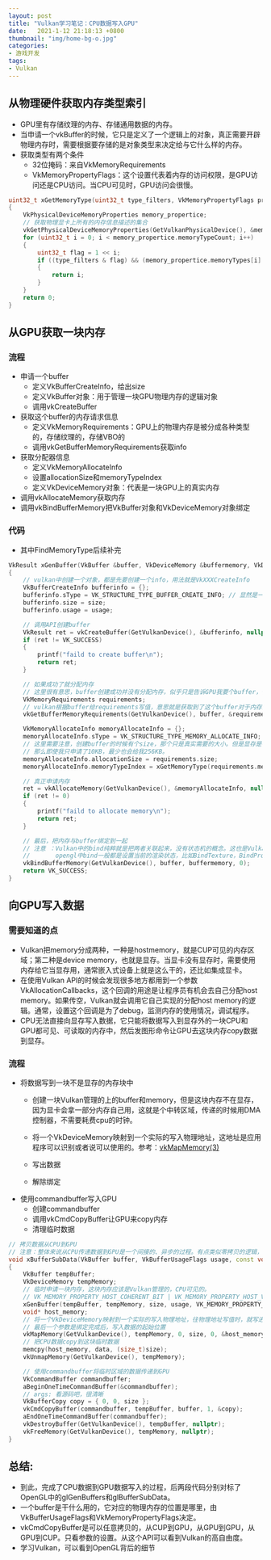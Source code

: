 ```yaml
---
layout: post
title: "Vulkan学习笔记：CPU数据写入GPU"
date:   2021-1-12 21:18:13 +0800
thumbnail: "img/home-bg-o.jpg"
categories:
- 游戏开发
tags:
- Vulkan
---
```


## 从物理硬件获取内存类型索引

- GPU里有存储纹理的内存、存储通用数据的内存。
- 当申请一个vkBuffer的时候，它只是定义了一个逻辑上的对象，真正需要开辟物理内存时，需要根据要存储的是对象类型来决定给与它什么样的内存。
- 获取类型有两个条件
  - 32位掩码：来自VkMemoryRequirements
  - VkMemoryPropertyFlags：这个设置代表着内存的访问权限，是GPU访问还是CPU访问。当CPU可见时，GPU访问会很慢。

<!--more-->

```cpp
uint32_t xGetMemoryType(uint32_t type_filters, VkMemoryPropertyFlags properties)
{
	VkPhysicalDeviceMemoryProperties memory_propertice;
	// 获取物理显卡上所有的内存信息描述的集合
	vkGetPhysicalDeviceMemoryProperties(GetVulkanPhysicalDevice(), &memory_propertice);
	for (uint32_t i = 0; i < memory_propertice.memoryTypeCount; i++)
	{
		uint32_t flag = 1 << i;
		if ((type_filters & flag) && (memory_propertice.memoryTypes[i].propertyFlags & properties) == properties)
		{
			return i;
		}
	}
	return 0;
}
```

## 从GPU获取一块内存

### 流程

- 申请一个buffer
  - 定义VkBufferCreateInfo，给出size
  - 定义VkBuffer对象：用于管理一块GPU物理内存的逻辑对象
  - 调用vkCreateBuffer
- 获取这个buffer的内存请求信息
  - 定义VkMemoryRequirements：GPU上的物理内存是被分成各种类型的，存储纹理的，存储VBO的
  - 调用vkGetBufferMemoryRequirements获取info
- 获取分配器信息
  - 定义VkMemoryAllocateInfo
  - 设置allocationSize和memoryTypeIndex
  - 定义VkDeviceMemory对象：代表是一块GPU上的真实内存
- 调用vkAllocateMemory获取内存
- 调用vkBindBufferMemory把VkBuffer对象和VkDeviceMemory对象绑定

### 代码

- 其中FindMemoryType后续补完

```cpp
VkResult xGenBuffer(VkBuffer &buffer, VkDeviceMemory &buffermemory, VkDeviceSize size, VkBufferUsageFlags usage, VkMemoryPropertyFlags properties)
{
	// vulkan中创建一个对象，都是先要创建一个info，用法就是VkXXXCreateInfo
	VkBufferCreateInfo bufferinfo = {};
	bufferinfo.sType = VK_STRUCTURE_TYPE_BUFFER_CREATE_INFO; // 显然是一个buffer创建的信息
	bufferinfo.size = size;
	bufferinfo.usage = usage;

	// 调用API创建buffer
	VkResult ret = vkCreateBuffer(GetVulkanDevice(), &bufferinfo, nullptr, &buffer);
	if (ret != VK_SUCCESS)
	{
		printf("faild to create buffer\n");
		return ret;
	}

	// 如果成功了就分配内存
	// 这里很有意思，buffer创建成功并没有分配内存，似乎只是告诉GPU我要个buffer，你看行不行，可以的话再去要内存。
	VkMemoryRequirements requirements;
	// vulkan根据buffer给requirements写值，意思就是获取到了这个buffer对于内存的需求
	vkGetBufferMemoryRequirements(GetVulkanDevice(), buffer, &requirements);

	VkMemoryAllocateInfo memoryAllocateInfo = {};
	memoryAllocateInfo.sType = VK_STRUCTURE_TYPE_MEMORY_ALLOCATE_INFO;
	// 这里需要注意，创建buffer的时候有个size，那个只是真实需要的大小。但是显存是有内存对齐的，比如对齐数是256KB，
	// 那么即使我只申请了10KB，最少也会给我256KB。
	memoryAllocateInfo.allocationSize = requirements.size;
	memoryAllocateInfo.memoryTypeIndex = xGetMemoryType(requirements.memoryTypeBits, properties);

	// 真正申请内存
	ret = vkAllocateMemory(GetVulkanDevice(), &memoryAllocateInfo, nullptr, &buffermemory);
	if (ret != 0)
	{
		printf("faild to allocate memory\n");
		return ret;
	}

	// 最后，把内存与buffer绑定到一起
	// 注意 ：Vulkan中的bind纯粹就是把两者关联起来，没有状态机的概念。这也是Vulkan适合多线程的地方，它是没有状态的。
	//		 opengl中bind一般都是设置当前的渲染状态，比如BindTexture，BindProgram
	vkBindBufferMemory(GetVulkanDevice(), buffer, buffermemory, 0);
	return VK_SUCCESS;
}
```

## 向GPU写入数据

### 需要知道的点

- Vulkan把memory分成两种，一种是hostmemory，就是CUP可见的内存区域；第二种是device memory，也就是显存。当显卡没有显存时，需要使用内存给它当显存用，通常嵌入式设备上就是这么干的，还比如集成显卡。
- 在使用Vulkan API的时候会发现很多地方都用到一个参数VkAllocationCallbacks，这个回调的用途是让程序员有机会去自己分配host memory。如果传空，Vulkan就会调用它自己实现的分配host memory的逻辑。通常，设置这个回调是为了debug，监测内存的使用情况，调试程序。
- CPU无法直接向显存写入数据，它只能将数据写入到显存外的一块CPU和GPU都可见、可读取的内存中，然后发图形命令让GPU去这块内存copy数据到显存。

### 流程

- 将数据写到一块不是显存的内存块中
  - 创建一块Vulkan管理的上的buffer和memory，但是这块内存不在显存，因为显卡会拿一部分内存自己用，这就是个中转区域，传递的时候用DMA控制器，不需要耗费cpu的时钟。
  - 将一个VkDeviceMemory映射到一个实际的写入物理地址，这地址是应用程序可以识别或者说可以使用的。参考：[vkMapMemory(3)](https://www.khronos.org/registry/vulkan/specs/1.2-extensions/man/html/vkMapMemory.html)

  - 写出数据
  - 解除绑定
- 使用commandbuffer写入GPU
  - 创建commandbuffer
  - 调用vkCmdCopyBuffer让GPU来copy内存
  - 清理临时数据

```cpp
// 拷贝数据从CPU到GPU
// 注意：整体来说从CPU传递数据到GPU是一个间接的、异步的过程。有点类似零拷贝的逻辑，利用DMA将内核态两块数据进行传递。
void xBufferSubData(VkBuffer buffer, VkBufferUsageFlags usage, const void* data, VkDeviceSize size)
{
	VkBuffer tempBuffer;
	VkDeviceMemory tempMemory;
	// 临时申请一块内存，这块内存应该是Vulkan管理的，CPU可见的。
	// VK_MEMORY_PROPERTY_HOST_COHERENT_BIT | VK_MEMORY_PROPERTY_HOST_VISIBLE_BIT，内存属性为cpu可见的，连贯的内存。
	xGenBuffer(tempBuffer, tempMemory, size, usage, VK_MEMORY_PROPERTY_HOST_COHERENT_BIT | VK_MEMORY_PROPERTY_HOST_VISIBLE_BIT);
	void* host_memory;
	// 将一个VkDeviceMemory映射到一个实际的写入物理地址，往物理地址写值时，就写进这个VkDeviceMemory里面了。
	// 最后一个参数是绑定完成后，写入数据的起始位置
	vkMapMemory(GetVulkanDevice(), tempMemory, 0, size, 0, &host_memory);
	// 把CPU数据copy到这块临时数据
	memcpy(host_memory, data, (size_t)size);
	vkUnmapMemory(GetVulkanDevice(), tempMemory);

	// 使用commandbuffer将临时区域的数据传递到GPU
	VkCommandBuffer commandbuffer;
	aBeginOneTimeCommandBuffer(&commandbuffer);
	// args: 看源码吧，很清晰
	VkBufferCopy copy = { 0, 0, size };
	vkCmdCopyBuffer(commandbuffer, tempBuffer, buffer, 1, &copy);
	aEndOneTimeCommandBuffer(commandbuffer);
	vkDestroyBuffer(GetVulkanDevice(), tempBuffer, nullptr);
	vkFreeMemory(GetVulkanDevice(), tempMemory, nullptr);
}
```

## 总结:
- 到此，完成了CPU数据到GPU数据写入的过程，后两段代码分别对标了OpenGL中的glGenBuffers和glBufferSubData。
- 一个buffer是干什么用的，它对应的物理内存的位置是哪里，由VkBufferUsageFlags和VkMemoryPropertyFlags决定。
- vkCmdCopyBuffer是可以任意拷贝的，从CUP到GPU，从GPU到GPU，从GPU到CUP。只看参数的设置。从这个API可以看到Vulkan的高自由度。
- 学习Vulkan，可以看到OpenGL背后的细节